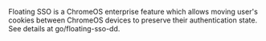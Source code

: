 Floating SSO is a ChromeOS enterprise feature which allows moving user's
cookies between ChromeOS devices to preserve their authentication state.
See details at go/floating-sso-dd.
